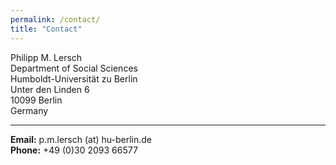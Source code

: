 ```yaml
---
permalink: /contact/
title: "Contact"
---
```


Philipp M. Lersch  
Department of Social Sciences  
Humboldt-Universität zu Berlin  
Unter den Linden 6  
10099 Berlin  
Germany 

___________________________________
 
**Email:** p.m.lersch (at) hu-berlin.de  
**Phone:** +49 (0)30 2093 66577